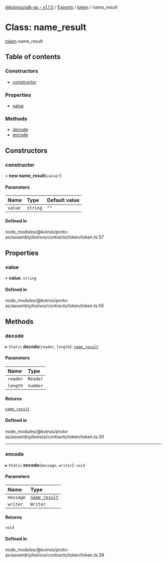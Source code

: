 [@koinos/sdk-as - v1.1.0](../README.md) / [Exports](../modules.md) / [token](../modules/token.md) / name\_result

# Class: name\_result

[token](../modules/token.md).name_result

## Table of contents

### Constructors

- [constructor](token.name_result.md#constructor)

### Properties

- [value](token.name_result.md#value)

### Methods

- [decode](token.name_result.md#decode)
- [encode](token.name_result.md#encode)

## Constructors

### constructor

• **new name_result**(`value?`)

#### Parameters

| Name | Type | Default value |
| :------ | :------ | :------ |
| `value` | `string` | `""` |

#### Defined in

node_modules/@koinos/proto-as/assembly/koinos/contracts/token/token.ts:57

## Properties

### value

• **value**: `string`

#### Defined in

node_modules/@koinos/proto-as/assembly/koinos/contracts/token/token.ts:55

## Methods

### decode

▸ `Static` **decode**(`reader`, `length`): [`name_result`](token.name_result.md)

#### Parameters

| Name | Type |
| :------ | :------ |
| `reader` | `Reader` |
| `length` | `number` |

#### Returns

[`name_result`](token.name_result.md)

#### Defined in

node_modules/@koinos/proto-as/assembly/koinos/contracts/token/token.ts:35

___

### encode

▸ `Static` **encode**(`message`, `writer`): `void`

#### Parameters

| Name | Type |
| :------ | :------ |
| `message` | [`name_result`](token.name_result.md) |
| `writer` | `Writer` |

#### Returns

`void`

#### Defined in

node_modules/@koinos/proto-as/assembly/koinos/contracts/token/token.ts:28
